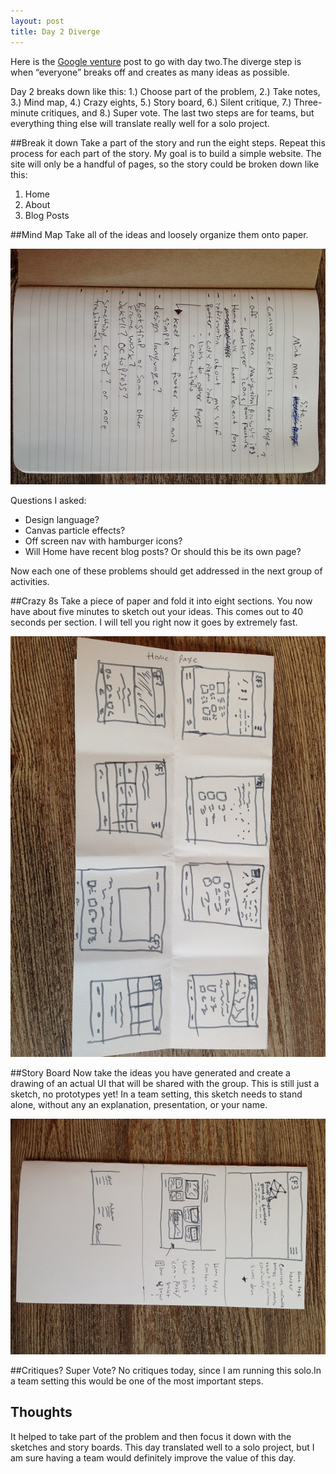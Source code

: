 ```yaml
---
layout: post
title: Day 2 Diverge
---
```





Here is the [Google venture](http://www.gv.com/lib/the-product-design-sprint-divergeday2) post to go with day two.The diverge step is when “everyone” breaks off and creates as many ideas as possible.

Day 2 breaks down like this: 1.) Choose part of the problem, 2.) Take notes, 3.) Mind map, 4.) Crazy eights, 5.) Story board, 6.) Silent critique, 7.) Three-minute critiques, and 8.) Super vote. The last two steps are for teams, but everything thing else will translate really well for a solo project.

##Break it down
Take a part of the story and run the eight steps. Repeat this process for each part of the story. My goal is to build a simple website. The site will only be a handful of pages, so the story could be broken down like this:

<ol>
  <li>Home</li>
  <li>About</li>
  <li>Blog Posts</li>
</ol>

##Mind Map
Take all of the ideas and loosely organize them onto paper.

<div class="row">
  <img class="fc-center-img" src="/img/mind-map.jpg" alt="Frank Code Mind Map">
</div>

Questions I asked:

<ul>
  <li>Design language?</li>
  <li>Canvas particle effects?</li>
  <li>Off screen nav with hamburger icons?</li>
  <li>Will Home have recent blog posts? Or should this be its own page? </li>
</ul>

Now each one of these problems should get addressed in the next group of activities.

##Crazy 8s
Take a piece of paper and fold it into eight sections. You now have about five minutes to sketch out your ideas. This comes out to 40 seconds per section. I will tell you right now it goes by extremely fast.

<div class="row">
  <img class="fc-center-img" src="/img/crazy-8.jpg" alt="Frank Code Crazy Eight">
</div>

##Story Board
Now take the ideas you have generated and create a drawing of an actual UI that will be shared with the group. This is still just a sketch, no prototypes yet! In a team setting, this sketch needs to stand alone, without any an explanation, presentation, or your name.

<div class="row">
  <img class="fc-center-img" src="/img/sketches-2.jpg" alt="Frank Code Crazy Eight">
</div>

##Critiques? Super Vote?
No critiques today, since I am running this solo.In a team setting this would be one of the most important steps.

## Thoughts
It helped to take part of the problem and then focus it down with the sketches and story boards. This day translated well to a solo project, but I am sure having a team would definitely improve the value of this day.

